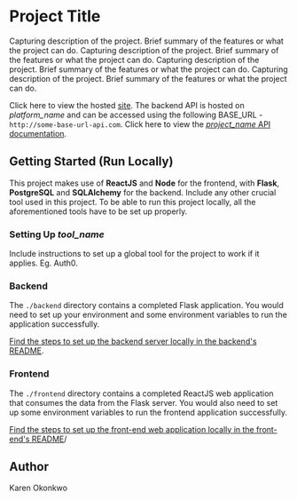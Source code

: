 # Project Title

Capturing description of the project. Brief summary of the features or what the project can do. Capturing description of the project. Brief summary of the features or what the project can do. Capturing description of the project. Brief summary of the features or what the project can do. Capturing description of the project. Brief summary of the features or what the project can do.

Click here to view the hosted [site](some-url). The backend API is hosted on _platform_name_ and can be accessed using the following BASE_URL - `http://some-base-url-api.com`. Click here to view the [_project_name_ API documentation](some-url).

## Getting Started (Run Locally)

This project makes use of **ReactJS** and **Node** for the frontend, with **Flask**, **PostgreSQL** and **SQLAlchemy** for the backend. Include any other crucial tool used in this project. To be able to run this project locally, all the aforementioned tools have to be set up properly.

### Setting Up _tool_name_

Include instructions to set up a global tool for the project to work if it applies. Eg. Auth0.

### Backend

The `./backend` directory contains a completed Flask application. You would need to set up your environment and some environment variables to run the application successfully.

[Find the steps to set up the backend server locally in the backend's README](./backend/README.md).

### Frontend

The `./frontend` directory contains a completed ReactJS web application that consumes the data from the Flask server. You would also need to set up some environment variables to run the frontend application successfully.

[Find the steps to set up the front-end web application locally in the front-end's README](./frontend/README.md)/

## Author

Karen Okonkwo
